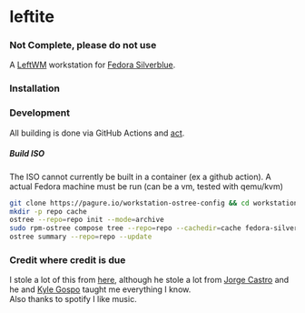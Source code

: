 # leftite
### **Not Complete, please do not use**
A [LeftWM](https://github.com/leftwm/leftwm) workstation for [Fedora Silverblue](https://silverblue.fedoraproject.org).

### Installation
<!--
    ```bash
    rpm-ostree rebase --experimental ostree-unverified-registry:ghcr.io/th3-s4lm0n/leftite:latest
    ``` 
-->

### Development
All building is done via GitHub Actions and [act](https://github.com/nektos/act).

##### Build ISO
The ISO cannot currently be built in a container (ex a github action). A actual Fedora machine must be run (can be a vm, tested with qemu/kvm)
```bash
git clone https://pagure.io/workstation-ostree-config && cd workstation-ostree-config
mkdir -p repo cache
ostree --repo=repo init --mode=archive
sudo rpm-ostree compose tree --repo=repo --cachedir=cache fedora-silverblue.yaml
ostree summary --repo=repo --update
```

### Credit where credit is due
I stole a lot of this from [here](https://github.com/cyrv6737/sb-custom), although he stole a lot from [Jorge Castro](https://github.com/castrojo) and he and [Kyle Gospo](https://github.com/kylegospo) taught me everything I know. \
Also thanks to spotify I like music.

